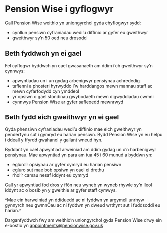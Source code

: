 # Pension Wise i gyflogwyr

Gall Pension Wise weithio yn uniongyrchol gyda chyflogwyr sydd:

- cynllun pensiwn cyfraniadau wedi’u diffinio ar gyfer eu gweithwyr
- gweithwyr sy’n 50 oed neu drosodd

## Beth fyddwch yn ei gael

Fel cyflogwr byddwch yn cael gwasanaeth am ddim i’ch gweithwyr sy’n cynnwys:

- apwyntiadau un i un gydag arbenigwyr pensiynau achrededig
- taflenni a phosteri hyrwyddo i’w harddangos mewn mannau staff ac mewn cyfarfodydd cyn ymddeol
- yr opsiwn o gael stondinau gwybodaeth mewn digwyddiadau cwmni
- cynnwys Pension Wise ar gyfer safleoedd mewnrwyd

## Beth fydd eich gweithwyr yn ei gael

Gyda phensiwn cyfraniadau wedi’u diffinio mae eich gweithwyr yn penderfynu sut i gymryd eu harian pensiwn. Bydd Pension Wise yn eu helpu i ddeall y ffyrdd gwahanol y gallant wneud hyn.

Byddant yn cael apwyntiad arweiniad am ddim gydag un o’n harbenigwyr pensiynau. Mae apwyntiad yn para am tua 45 i 60 munud a byddwn yn:

- egluro’r opsiynau ar gyfer cymryd eu harian pensiwn
- egluro sut mae bob opsiwn yn cael ei drethu
- rhoi’r camau nesaf iddynt eu cymryd

Gall yr apwyntiad fod dros y ffôn neu wyneb yn wyneb rhywle sy’n lleol iddynt ac o bosib yn y gweithle ar gyfer staff cymwys.

^Mae ein harweiniad yn ddiduedd ac ni fyddwn yn argymell unrhyw gynnyrch neu gwmnÔau ac ni fyddwn yn dweud wrthynt sut i fuddsoddi eu harian.^

Darganfyddwch fwy am weithio’n uniongyrchol gyda Pension Wise drwy ein e-bostio yn <appointments@pensionwise.gov.uk>

